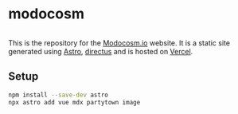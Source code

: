 # modocosm

```sh

```

This is the repository for the [Modocosm.io](https://modocosm.io) website. It is a static site generated using [Astro](https://astro.build/), [directus](https://directus.io/) and is hosted on [Vercel](https://vercel.com/).

## Setup

```sh
npm install --save-dev astro
npx astro add vue mdx partytown image
```

